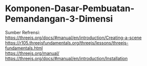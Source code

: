 # Komponen-Dasar-Pembuatan-Pemandangan-3-Dimensi
Sumber Refrensi:<br>
https://threejs.org/docs/#manual/en/introduction/Creating-a-scene<br>
https://r105.threejsfundamentals.org/threejs/lessons/threejs-fundamentals.html<br>
https://threejs.org/manual/<br>
https://threejs.org/docs/#manual/en/introduction/Installation<br>

